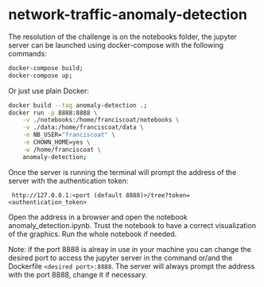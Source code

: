 # network-traffic-anomaly-detection

The resolution of the challenge is on the notebooks folder, the jupyter server can be launched using docker-compose with the following commands: 

```bash
docker-compose build; 
docker-compose up;
```

Or just use plain Docker:

```bash
docker build --tag anomaly-detection .;
docker run -p 8888:8888 \
    -v ./notebooks:/home/franciscoat/notebooks \
    -v ./data:/home/franciscoat/data \
    -e NB_USER="franciscoat" \
    -e CHOWN_HOME=yes \
    -w /home/franciscoat \
    anomaly-detection;
```

Once the server is running the terminal will prompt the address of the server with the authentication token:

```
 http://127.0.0.1:<port (default 8888)>/tree?token=<authentication_token>
```

Open the address in a browser and open the notebook anomaly_detection.ipynb. Trust the notebook to have a correct visualization of the graphics. Run the whole notebook if needed.

Note: if the port 8888 is alreay in use in your machine you can change the desired port to access the jupyter server in the command or/and the Dockerfile `<desired port>:8888`. The server will always prompt the address with the port 8888, change it if necessary.